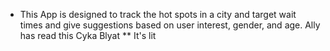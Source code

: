 * This App is designed to track the hot spots in a city and target wait times and give suggestions based on user interest, gender, and age. 
Ally has read this 
Cyka Blyat
** It's lit